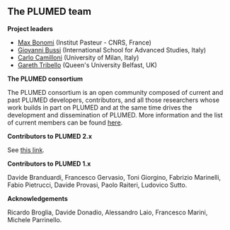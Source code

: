 The PLUMED team
-----------------------------

__Project leaders__

* [Max Bonomi](https://research.pasteur.fr/en/member/massimiliano-bonomi/) (Institut Pasteur - CNRS, France) 
* [Giovanni Bussi](http://people.sissa.it/%7Ebussi) (International School for Advanced Studies, Italy)
* [Carlo Camilloni](http://sites.unimi.it/camilloni) (University of Milan, Italy)
* [Gareth Tribello](http://titus.phy.qub.ac.uk/members/gareth/) (Queen's University Belfast, UK)

__The PLUMED consortium__

The PLUMED consortium is an open community composed of current and past PLUMED developers, contributors, and all those researchers whose work builds in part on PLUMED and at the same time drives the development and dissemination of PLUMED.
More information and the list of current members can be found [here](http://www.plumed-nest.org/consortium.html).

__Contributors to PLUMED 2.x__

See [this link](https://github.com/plumed/plumed2/graphs/contributors).

__Contributors to PLUMED 1.x__

Davide Branduardi, Francesco Gervasio, Toni Giorgino, Fabrizio Marinelli, Fabio Pietrucci, Davide Provasi, Paolo Raiteri, Ludovico Sutto.

__Acknowledgements__

Ricardo Broglia, Davide Donadio, Alessandro Laio, Francesco Marini, Michele Parrinello.
